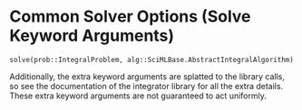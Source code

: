 # Common Solver Options (Solve Keyword Arguments)

```@docs
solve(prob::IntegralProblem, alg::SciMLBase.AbstractIntegralAlgorithm)
```

Additionally, the extra keyword arguments are splatted to the library calls, so
see the documentation of the integrator library for all the extra details.
These extra keyword arguments are not guaranteed to act uniformly.
